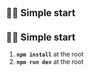 ## 🏃‍♂️ Simple start

## 🏃‍♂️ Simple start

1. **`npm install`** at the root
2. **`npm run dev`** at the root
